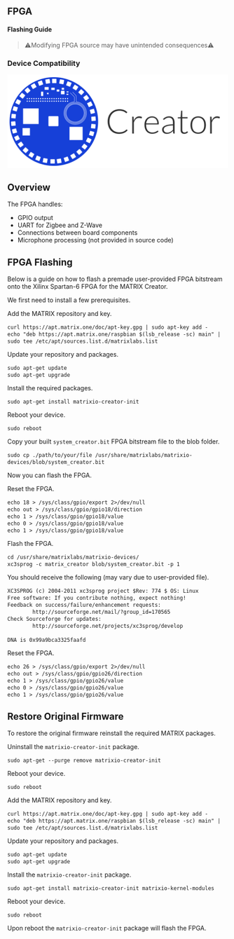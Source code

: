 <h2 style="padding-top:0">FPGA</h2>
<h4 style="padding-top:0">Flashing Guide</h4>

> ⚠️Modifying FPGA source may have unintended consequences⚠️

### Device Compatibility

<img class="creator-compatibility-icon" src="../../img/creator-icon.svg">

## Overview

The FPGA handles:

- GPIO output
- UART for Zigbee and Z-Wave
- Connections between board components
- Microphone processing (not provided in source code)

## FPGA Flashing

Below is a guide on how to flash a premade user-provided FPGA bitstream onto the Xilinx Spartan-6 FPGA for the MATRIX Creator.

We first need to install a few prerequisites.

Add the MATRIX repository and key.

```language-bash
curl https://apt.matrix.one/doc/apt-key.gpg | sudo apt-key add -
echo "deb https://apt.matrix.one/raspbian $(lsb_release -sc) main" | sudo tee /etc/apt/sources.list.d/matrixlabs.list
```

Update your repository and packages.

```language-bash
sudo apt-get update
sudo apt-get upgrade
```

Install the required packages.

```language-bash
sudo apt-get install matrixio-creator-init
```

Reboot your device.

```language-bash
sudo reboot
```

Copy your built `system_creator.bit` FPGA bitstream file to the blob folder.

```language-bash
sudo cp ./path/to/your/file /usr/share/matrixlabs/matrixio-devices/blob/system_creator.bit
```

Now you can flash the FPGA.

Reset the FPGA.

```language-bash
echo 18 > /sys/class/gpio/export 2>/dev/null
echo out > /sys/class/gpio/gpio18/direction
echo 1 > /sys/class/gpio/gpio18/value
echo 0 > /sys/class/gpio/gpio18/value
echo 1 > /sys/class/gpio/gpio18/value
```

Flash the FPGA.

```language-bash
cd /usr/share/matrixlabs/matrixio-devices/
xc3sprog -c matrix_creator blob/system_creator.bit -p 1
```

You should receive the following (may vary due to user-provided file).

```language-bash
XC3SPROG (c) 2004-2011 xc3sprog project $Rev: 774 $ OS: Linux
Free software: If you contribute nothing, expect nothing!
Feedback on success/failure/enhancement requests:
        http://sourceforge.net/mail/?group_id=170565
Check Sourceforge for updates:
        http://sourceforge.net/projects/xc3sprog/develop

DNA is 0x99a9bca3325faafd
```

Reset the FPGA.

```language-bash
echo 26 > /sys/class/gpio/export 2>/dev/null
echo out > /sys/class/gpio/gpio26/direction  
echo 1 > /sys/class/gpio/gpio26/value  
echo 0 > /sys/class/gpio/gpio26/value  
echo 1 > /sys/class/gpio/gpio26/value
```

## Restore Original Firmware

To restore the original firmware reinstall the required MATRIX packages.

Uninstall the `matrixio-creator-init` package.

```language-bash
sudo apt-get --purge remove matrixio-creator-init
```

Reboot your device.

```language-bash
sudo reboot
```

Add the MATRIX repository and key.

```language-bash
curl https://apt.matrix.one/doc/apt-key.gpg | sudo apt-key add -
echo "deb https://apt.matrix.one/raspbian $(lsb_release -sc) main" | sudo tee /etc/apt/sources.list.d/matrixlabs.list
```

Update your repository and packages.

```language-bash
sudo apt-get update
sudo apt-get upgrade
```

Install the `matrixio-creator-init` package.

```language-bash
sudo apt-get install matrixio-creator-init matrixio-kernel-modules
```

Reboot your device.

```language-bash
sudo reboot
```

Upon reboot the `matrixio-creator-init` package will flash the FPGA.